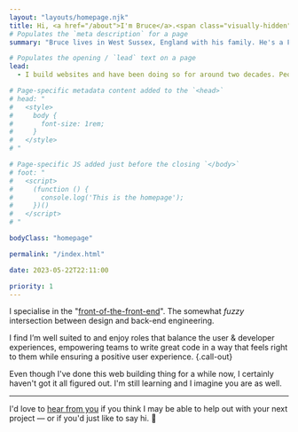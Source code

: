 ```yaml
---
layout: "layouts/homepage.njk"
title: Hi, <a href="/about">I'm Bruce</a>.<span class="visually-hidden"> A Frontend Developer / UI Engineer living in West Sussex, England.</span>
# Populates the `meta description` for a page
summary: "Bruce lives in West Sussex, England with his family. He's a Frontend Developer / UI Engineer with nearly 2 decades of experience trying his best to help people build websites that stand the test of time."

# Populates the opening / `lead` text on a page
lead:
  - I build websites and have been doing so for around two decades. People who do what I do are often referred to as <a href="https://bradfrost.com/blog/post/frontend-design/">Frontend Designers</a>, UI Developers, UI Engineers or <a href="https://snook.ca/archives/opinion/design-engineering">Design Engineers</a>.

# Page-specific metadata content added to the `<head>`
# head: "
#   <style>
#     body {
#       font-size: 1rem;
#     }
#   </style>
# "

# Page-specific JS added just before the closing `</body>`
# foot: "
#   <script>
#     (function () {
#       console.log('This is the homepage');
#     })()
#   </script>
# "

bodyClass: "homepage"

permalink: "/index.html"

date: 2023-05-22T22:11:00

priority: 1
---
```


I specialise in the "[front-of-the-front-end](https://bradfrost.com/blog/post/front-of-the-front-end-and-back-of-the-front-end-web-development/)". The somewhat *fuzzy* intersection between design and back-end engineering.

I find I’m well suited to and enjoy roles that balance the user & developer experiences, empowering teams to write great code in a way that feels right to them while ensuring a positive user experience. {.call-out}

Even though I've done this web building thing for a while now, I certainly haven't got it all figured out. I'm still learning and I imagine you are as well.

---

I'd love to [hear from you](/contact) if you think I may be able to help out with your next project &mdash; or if you'd just like to say hi. 👋
